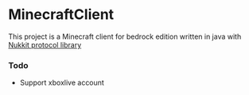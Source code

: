 # MinecraftClient
This project is a Minecraft client for bedrock edition written in java with [Nukkit protocol library](https://github.com/CloudburstMC/Protocol)

### Todo
- Support xboxlive account 